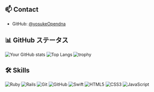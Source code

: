 

<!--
## 👨‍💻 私について
- 🔭 現在、[現在の仕事や学習内容]に取り組んでいます。
- 🌱 [学習中の技術やスキル]を学んでいます。
- 👯 [コラボレーションしたいプロジェクトの種類]での協力を探しています。
- 💬 [得意な分野や話したいトピック]について質問してください。

## 🛠 技術スタック
- [言語1]
- [言語2]
- [フレームワーク1]
- [ツール1] -->

## 📫 Contact

- GitHub: [@yosukeOpendna](https://github.com/yosukeOpendna)
  <!-- - Twitter: [@yourtwitter](https://twitter.com/yourtwitter) -->
  <!-- - LinkedIn: [Your Name](https://www.linkedin.com/in/yourprofile) -->

## 📊 GitHub ステータス

![Your GitHub stats](https://github-readme-stats.vercel.app/api?username=yosukeOpendna&show_icons=true&count_private=true&include_all_commits=true&theme=radical)
![Top Langs](https://github-readme-stats.vercel.app/api/top-langs/?username=yosukeOpendna&layout=compact&theme=radical)
![trophy](https://github-profile-trophy.vercel.app/?username=yosukeOpendna)

## 🛠️ Skills

![Ruby](https://img.shields.io/badge/-Ruby-CC342D?style=for-the-badge&logo=Ruby&logoColor=white)
![Rails](https://img.shields.io/badge/-Rails-CC0000?style=for-the-badge&logo=Ruby-on-Rails&logoColor=white)
![Git](https://img.shields.io/badge/-Git-F05032?style=for-the-badge&logo=git&logoColor=white)
![GitHub](https://img.shields.io/badge/-GitHub-181717?style=for-the-badge&logo=github)
![Swift](https://img.shields.io/badge/-Swift-FA7343?style=for-the-badge&logo=swift&logoColor=white)
![HTML5](https://img.shields.io/badge/-HTML5-E34F26?style=for-the-badge&logo=html5&logoColor=white)
![CSS3](https://img.shields.io/badge/-CSS3-1572B6?style=for-the-badge&logo=css3&logoColor=white)
![JavaScript](https://img.shields.io/badge/-JavaScript-F7DF1E?style=for-the-badge&logo=javascript&logoColor=black)
